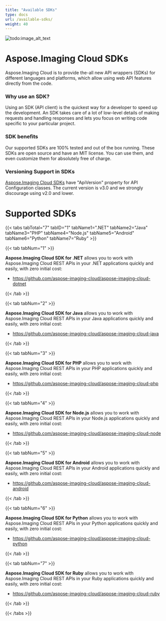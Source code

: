 ```yaml
---
title: "Available SDKs"
type: docs
url: /available-sdks/
weight: 40
---
```


![todo:image_alt_text](/plugins/servlet/confluence/placeholder/unknown-macro)
# **Aspose.Imaging Cloud SDKs**
Aspose.Imaging Cloud is to provide the-all new API wrappers (SDKs) for different languages and platforms, which allow using web API features directly from the code.
### **Why use an SDK?**
Using an SDK (API client) is the quickest way for a developer to speed up the development. An SDK takes care of a lot of low-level details of making requests and handling responses and lets you focus on writing code specific to your particular project.
### **SDK benefits**
Our supported SDKs are 100% tested and out of the box running. These SDKs are open source and have an MIT license. You can use them, and even customize them for absolutely free of charge.
### **Versioning Support in SDKs**
[Aspose.Imaging Cloud SDKs](https://github.com/aspose-imaging-cloud) have "ApiVersion" property for API Configuration classes. The current version is v3.0 and we strongly discourage using v2.0 and lower.
# **Supported SDKs**
{{< tabs tabTotal="7" tabID="1" tabName1=".NET" tabName2="Java" tabName3="PHP" tabName4="Node.js" tabName5="Android" tabName6="Python" tabName7="Ruby" >}}

{{< tab tabNum="1" >}}

**Aspose.Imaging Cloud SDK for .NET** allows you to work with Aspose.Imaging Cloud REST APIs in your .NET applications quickly and easily, with zero initial cost:

- <https://github.com/aspose-imaging-cloud/aspose-imaging-cloud-dotnet>

{{< /tab >}}

{{< tab tabNum="2" >}}

**Aspose.Imaging Cloud SDK for Java** allows you to work with Aspose.Imaging Cloud REST APIs in your Java applications quickly and easily, with zero initial cost:

- <https://github.com/aspose-imaging-cloud/aspose-imaging-cloud-java>

{{< /tab >}}

{{< tab tabNum="3" >}}

**Aspose.Imaging Cloud SDK for PHP** allows you to work with Aspose.Imaging Cloud REST APIs in your PHP applications quickly and easily, with zero initial cost:

- <https://github.com/aspose-imaging-cloud/aspose-imaging-cloud-php>

{{< /tab >}}

{{< tab tabNum="4" >}}

**Aspose.Imaging Cloud SDK for Node.js** allows you to work with Aspose.Imaging Cloud REST APIs in your Node.js applications quickly and easily, with zero initial cost:

- <https://github.com/aspose-imaging-cloud/aspose-imaging-cloud-node>

{{< /tab >}}

{{< tab tabNum="5" >}}

**Aspose.Imaging Cloud SDK for Android** allows you to work with Aspose.Imaging Cloud REST APIs in your Android applications quickly and easily, with zero initial cost:

- <https://github.com/aspose-imaging-cloud/aspose-imaging-cloud-android>

{{< /tab >}}

{{< tab tabNum="6" >}}

**Aspose.Imaging Cloud SDK for Python** allows you to work with Aspose.Imaging Cloud REST APIs in your Python applications quickly and easily, with zero initial cost:

- <https://github.com/aspose-imaging-cloud/aspose-imaging-cloud-python>

{{< /tab >}}

{{< tab tabNum="7" >}}

**Aspose.Imaging Cloud SDK for Ruby** allows you to work with Aspose.Imaging Cloud REST APIs in your Ruby applications quickly and easily, with zero initial cost:

- <https://github.com/aspose-imaging-cloud/aspose-imaging-cloud-ruby>

{{< /tab >}}







{{< /tabs >}}
